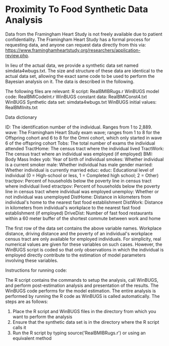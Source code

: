 # Proximity To Food Synthetic Data Analysis

Data from the Framingham Heart Study is not freely available due to patient confidentiality. The Framingham Heart Study has a formal process for requesting data, and anyone can request data directly from this via: https://www.framinghamheartstudy.org/researchers/application-review.php.  

In lieu of the actual data, we provide a synthetic data set named simdata4wbugs.txt. The size and structure of these data are identical to the actual data set, allowing the exact same code to be used to perform the Bayesian analysis on it. The data is described in the following.

The following files are relevant:
R script: RealBMIBRugs.r
WinBUGS model code: RealBMICodeInt.r
WinBUGS constant data: RealBMIConst4.txt
WinBUGS Synthetic data set: simdata4wbugs.txt
WinBUGS initial values: RealBMIInits.txt

Data dictionary

ID: The identification number of the individual. Ranges from 1 to 2,889.
wave: The Framingham Heart Study exam wave; ranges from 1 to 8 for the Offspring cohort and 6 to 8 for the Omni cohort, which only started in wave 6 of the offspring cohort
Tobs: The total number of exams the individual attended 
TractHome: The census tract where the individual lived
TractWork: The census tract where an individual was employed (if employed)
BMI: Body Mass Index
yob: Year of birth of individual
smokes: Whether individual is a current smoker
male: Whether individual has male gender
married: Whether individual is currently married
educ: educ: Educational level of individual (0 = High-school or less, 1 = Completed high school; 2 = Other)
tractpov: Percent of households below the poverty line in census tract where individual lived
etractpov: Percent of households below the poverty line in census tract where individual was employed
unemploy: Whether or not individual was unemployed
DistHome: Distance in kilometers from individual's home to the nearest fast food establishment
DistWork: Distance in kilometers from individual's workplace to the nearest fast food establishment (if employed)
DriveDist: Number of fast food restaurants within a 60 meter buffer of the shortest commute between work and home

The first row of the data set contains the above variable names. Workplace distance, driving distance and the poverty of an individual's workplace census tract are only available for employed individuals. For simplicity, real numerical values are given for these variables on such cases. However, the WinBUGS script is coded so that only observations in which the individual is employed directly contribute to the estimation of model parameters involving these variables.

Instructions for running code:

The R script contains the commands to setup the analysis, call WinBUGS, and perform post-estimation analysis and presentation of the results. The WinBUGS code performs for the model estimation. The entire analysis is performed by running the R code as WinBUGS is called automatically. The steps are as follows:

1) Place the R script and WinBUGS files in the directory from which you want to perform the analysis
2) Ensure that the synthetic data set is in the directory where the R script calls it
3) Run the R script by typing source('RealBMIBRugs.r') or using an equivalent method
